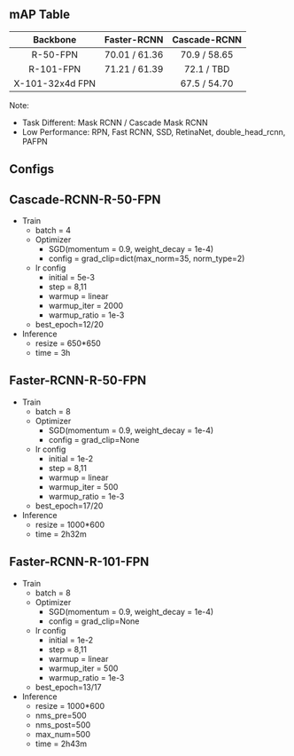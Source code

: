 ## mAP Table

|    Backbone     | Faster-RCNN   | Cascade-RCNN |
| :-------------: | :-----------: | :----------: |
|    R-50-FPN     | 70.01 / 61.36 | 70.9 / 58.65 |
|    R-101-FPN    | 71.21 / 61.39 | 72.1 /  TBD  |
| X-101-32x4d FPN |               | 67.5 / 54.70 |

Note:  
- Task Different: Mask RCNN / Cascade Mask RCNN
- Low Performance: RPN, Fast RCNN, SSD, RetinaNet, double_head_rcnn, PAFPN

## Configs
## Cascade-RCNN-R-50-FPN
- Train
    - batch = 4
    - Optimizer
        - SGD(momentum = 0.9, weight_decay = 1e-4)
        - config = grad_clip=dict(max_norm=35, norm_type=2)
    - lr config
        - initial = 5e-3
        - step = 8,11
        - warmup = linear
        - warmup_iter = 2000
        - warmup_ratio = 1e-3
    - best_epoch=12/20
- Inference
    - resize = 650*650
    - time = 3h

## Faster-RCNN-R-50-FPN
- Train
    - batch = 8
    - Optimizer
        - SGD(momentum = 0.9, weight_decay = 1e-4)
        - config = grad_clip=None
    - lr config
        - initial = 1e-2
        - step = 8,11
        - warmup = linear
        - warmup_iter = 500
        - warmup_ratio = 1e-3
    - best_epoch=17/20
- Inference
    - resize = 1000*600
    - time = 2h32m

## Faster-RCNN-R-101-FPN
- Train
    - batch = 8
    - Optimizer
        - SGD(momentum = 0.9, weight_decay = 1e-4)
        - config = grad_clip=None
    - lr config
        - initial = 1e-2
        - step = 8,11
        - warmup = linear
        - warmup_iter = 500
        - warmup_ratio = 1e-3
    - best_epoch=13/17
- Inference
    - resize = 1000*600
    - nms_pre=500
    - nms_post=500
    - max_num=500
    - time = 2h43m
